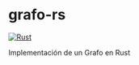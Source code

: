 # grafo-rs
[![Rust](https://github.com/GrageraE/grafo-rs/actions/workflows/rust.yml/badge.svg)](https://github.com/GrageraE/grafo-rs/actions/workflows/rust.yml)

Implementación de un Grafo en Rust
